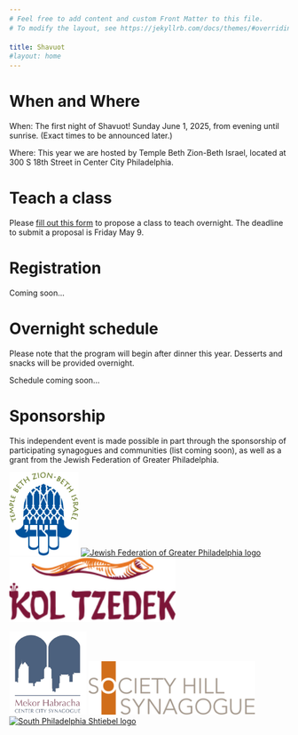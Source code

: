 ```yaml
---
# Feel free to add content and custom Front Matter to this file.
# To modify the layout, see https://jekyllrb.com/docs/themes/#overriding-theme-defaults

title: Shavuot
#layout: home
---
```

# When and Where

When: The first night of Shavuot! Sunday June 1, 2025, from evening until sunrise. (Exact times to be announced later.)

Where: This year we are hosted by Temple Beth Zion-Beth Israel, located at 300 S 18th Street in Center City Philadelphia.

# Teach a class

Please [fill out this form](https://docs.google.com/forms/d/e/1FAIpQLScaJVatAmHkbXbdUBrcw-O8eOnPXadLSMF0_53cpvGhvi4xTw/viewform?usp=sharing) to propose a class to teach overnight. The deadline to submit a proposal is Friday May 9.

# Registration

Coming soon...

# Overnight schedule

Please note that the program will begin after dinner this year. Desserts and snacks will be provided overnight.

Schedule coming soon...

# Sponsorship

This independent event is made possible in part through the sponsorship of participating synagogues and communities (list coming soon), as well as a grant from the Jewish Federation of Greater Philadelphia.

<a href="https://bzbi.org"><img src="../images/bzbi.webp" height="150" alt="Temple Beth Zion-Beth Israel logo"/></a> <a href="https://jewishphilly.org"><img src="https://jewishphilly.org/wp-content/uploads/2021/10/JFGP_cmyk-2021-01.jpg" width="300" alt="Jewish Federation of Greater Philadelphia logo"/></a> <a href="https://kol-tzedek.org"><img src="../images/kt.png" width="300" alt="Kol Tzedek logo"/></a>

<a href="https://www.mekorhabracha.org/"><img src="../images/mekor.png" height="150" alt="Mekor Habracha logo"/></a> <a href="https://www.societyhillsynagogue.org/"><img src="../images/shs.png" width="300" alt="Society Hill Synagogue logo"/></a> <a href="https://www.southphiladelphiashtiebel.org/"><img src="../images/shtiebel.avif" height="150" alt="South Philadelphia Shtiebel logo"/></a>


